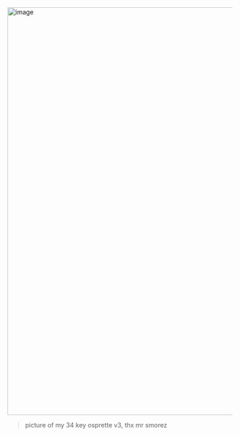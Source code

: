 <img width="914" alt="image" src="https://github.com/d1onys1us/zmk-config-bruh/assets/13951458/2dcdf450-e655-4e92-9c30-60b31d990c91">

> picture of my 34 key osprette v3, thx mr smorez
